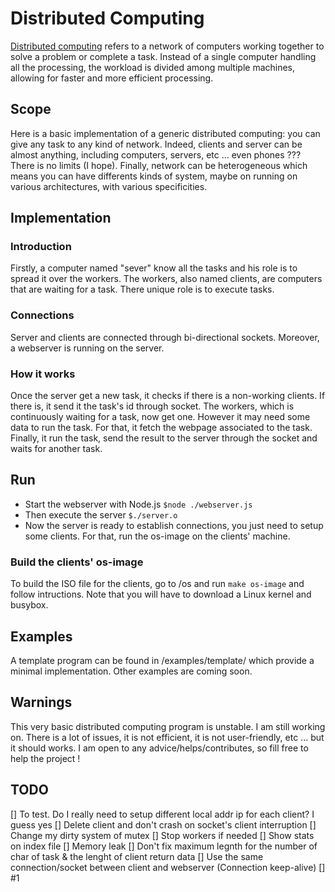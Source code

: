 # Distributed Computing

[Distributed computing](https://en.wikipedia.org/wiki/Distributed_computing) refers to a network of computers working together to solve a problem or complete a task. Instead of a single computer handling all the processing, the workload is divided among multiple machines, allowing for faster and more efficient processing.

## Scope
Here is a basic implementation of a generic distributed computing: you can give any task to any kind of network. Indeed, clients and server can be almost anything, including computers, servers, etc ... even phones ??? There is no limits (I hope). Finally, network can be heterogeneous which means you can have differents kinds of system, maybe on running on various architectures, with various specificities.

## Implementation
### Introduction
Firstly, a computer named "sever" know all the tasks and his role is to spread it over the workers. The workers, also named clients, are computers that are waiting for a task. There unique role is to execute tasks.

### Connections
Server and clients are connected through bi-directional sockets. Moreover, a webserver is running on the server.

### How it works
Once the server get a new task, it checks if there is a non-working clients. If there is, it send it the task's id through socket. The workers, which is continuously waiting for a task, now get one. However it may need some data to run the task. For that, it fetch the webpage associated to the task. Finally, it run the task, send the result to the server through the socket and waits for another task.

## Run
- Start the webserver with Node.js ```$node ./webserver.js```
- Then execute the server ```$./server.o```
- Now the server is ready to establish connections, you just need to setup some clients. For that, run the os-image on the clients' machine.

### Build the clients' os-image
To build the ISO file for the clients, go to /os and run ```make os-image``` and follow intructions. Note that you will have to download a Linux kernel and busybox.

## Examples
A template program can be found in /examples/template/ which provide a minimal implementation.
Other examples are coming soon.

## Warnings
This very basic distributed computing program is unstable. I am still working on. There is a lot of issues, it is not efficient, it is not user-friendly, etc ... but it should works. I am open to any advice/helps/contributes, so fill free to help the project !

## TODO
[] To test. Do I really need to setup different local addr ip for each client? I guess yes
[] Delete client and don't crash on socket's client interruption
[] Change my dirty system of mutex
[] Stop workers if needed
[] Show stats on index file
[] Memory leak
[] Don't fix maximum legnth for the number of char of task & the lenght of client return data
[] Use the same connection/socket between client and webserver (Connection keep-alive)
[] #1
